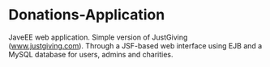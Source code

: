 # Donations-Application

JaveEE web application. Simple version of JustGiving (www.justgiving.com). Through a JSF-based web interface using EJB and a MySQL database for users, admins and charities.
